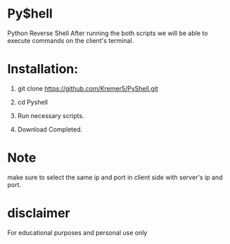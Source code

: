 # Py$hell
Python Reverse Shell
After running the both scripts we will be able to execute commands on the client's terminal.


# Installation:
 1. git clone https://github.com/Kremer5/PyShell.git

 2. cd Pyshell

 3. Run necessary scripts.

 4. Download Completed.


# Note
make sure to select the same ip and port in client side with server's ip and port.

# disclaimer
For educational purposes and personal use only



